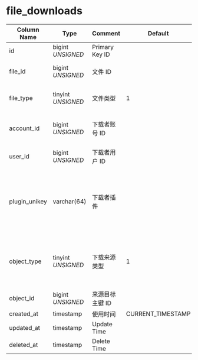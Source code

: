 # file_downloads

| Column Name | Type | Comment | Default | Null | Remark |
| --- | --- | --- | --- | --- | --- |
| id | bigint *UNSIGNED* | Primary Key ID |  | NO | Auto Increment |
| file_id | bigint *UNSIGNED* | 文件 ID |  | NO | Related field [files->id](files.md) |
| file_type | tinyint *UNSIGNED* | 文件类型 | 1 | NO | 1.图片 / 2.视频 / 3.音频 / 4.文档 |
| account_id | bigint *UNSIGNED* | 下载者账号 ID |  | NO | Related field [accounts->id](../accounts/accounts.md) |
| user_id | bigint *UNSIGNED* | 下载者用户 ID |  | YES | Related field [users->id](../users/users.md) |
| plugin_unikey | varchar(64) | 下载者插件 |  | YES | Related field [plugins->unikey](../plugins/plugins.md)<br>如果在插件中下载，则是该插件 unikey |
| object_type | tinyint *UNSIGNED* | 下载来源类型 | 1 | NO | 1.User / 2.Group / 3.Hashtag / 4.Post / 5.Comment / 6.Extend Content |
| object_id | bigint *UNSIGNED* | 来源目标主键 ID |  | NO |  |
| created_at | timestamp | 使用时间 | CURRENT_TIMESTAMP | NO | 下载时间 |
| updated_at | timestamp | Update Time |  | YES |  |
| deleted_at | timestamp | Delete Time |  | YES |  |